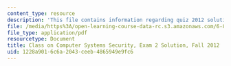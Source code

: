 ```yaml
---
content_type: resource
description: 'This file contains information regarding quiz 2012 solution. '
file: /media/https%3A/open-learning-course-data-rc.s3.amazonaws.com/6-858-computer-systems-security-fall-2014/1228a9016c6a2043ceeb4865949e9fc6_MIT6_858F14_q12-2_sol.pdf
file_type: application/pdf
resourcetype: Document
title: Class on Computer Systems Security, Exam 2 Solution, Fall 2012
uid: 1228a901-6c6a-2043-ceeb-4865949e9fc6
---
```

